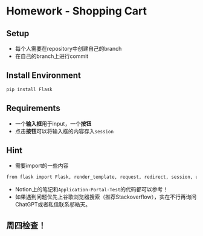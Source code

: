 # Homework - Shopping Cart

## Setup
* 每个人需要在repository中创建自己的branch
* 在自己的branch上进行commit

## Install Environment
``` sh
pip install Flask
```

## Requirements
* 一个**输入框**用于input，一个**按钮**
* 点击**按钮**可以将输入框的内容存入`session`

## Hint
* 需要import的一些内容
``` sh
from flask import Flask, render_template, request, redirect, session, url_for
```
* Notion上的笔记和`Application-Portal-Test`的代码都可以参考！
* 如果遇到问题优先上谷歌浏览器搜索（推荐Stackoverflow），实在不行再询问ChatGPT或者私信联系邬皓天。

## 周四检查！
